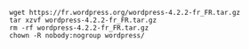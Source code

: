 
    wget https://fr.wordpress.org/wordpress-4.2.2-fr_FR.tar.gz
    tar xzvf wordpress-4.2.2-fr_FR.tar.gz
    rm -rf wordpress-4.2.2-fr_FR.tar.gz
    chown -R nobody:nogroup wordpress/